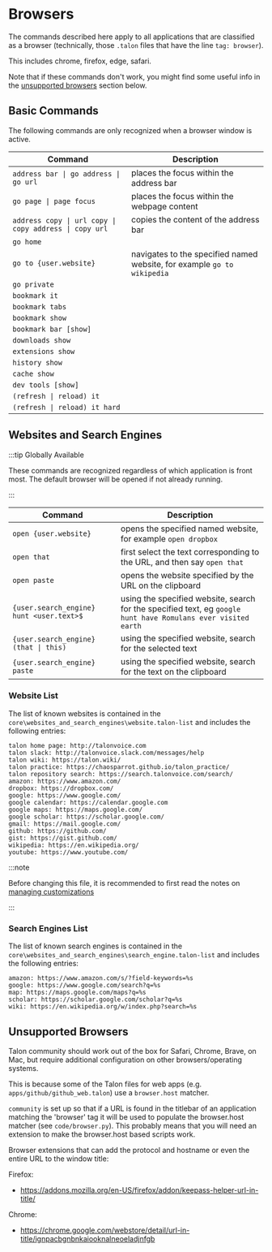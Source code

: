 # Browsers

The commands described here apply to all applications that are classified as a browser
(technically, those `.talon` files that have the line `tag: browser`).

This includes chrome, firefox, edge, safari.

Note that if these commands don't work, you might find some useful info in the [unsupported browsers](#unsupported-browsers) section below.

## Basic Commands

The following commands are only recognized when a browser window is active.

| Command                                                | Description                                                             |
| ------------------------------------------------------ | ----------------------------------------------------------------------- |
| `address bar \| go address \| go url`                  | places the focus within the address bar                                 |
| `go page \| page focus`                                | places the focus within the webpage content                             |
| `address copy \| url copy \| copy address \| copy url` | copies the content of the address bar                                   |
| `go home`                                              |                                                                         |
| `go to {user.website}`                                 | navigates to the specified named website, for example `go to wikipedia` |
| `go private`                                           |                                                                         |
| `bookmark it`                                          |                                                                         |
| `bookmark tabs`                                        |                                                                         |
| `bookmark show`                                        |                                                                         |
| `bookmark bar [show]`                                  |                                                                         |
| `downloads show`                                       |                                                                         |
| `extensions show`                                      |                                                                         |
| `history show`                                         |                                                                         |
| `cache show`                                           |                                                                         |
| `dev tools [show]`                                     |                                                                         |
| `(refresh \| reload) it`                               |                                                                         |
| `(refresh \| reload) it hard`                          |                                                                         |

## Websites and Search Engines

:::tip Globally Available

These commands are recognized regardless of which application is front most.
The default browser will be opened if not already running.

:::

| Command                                  | Description                                                                                                   |
| ---------------------------------------- | ------------------------------------------------------------------------------------------------------------- |
| `open {user.website}`                    | opens the specified named website, for example `open dropbox`                                                 |
| `open that`                              | first select the text corresponding to the URL, and then say `open that`                                      |
| `open paste`                             | opens the website specified by the URL on the clipboard                                                       |
| `{user.search_engine} hunt <user.text>$` | using the specified website, search for the specified text, eg `google hunt have Romulans ever visited earth` |
| `{user.search_engine} (that \| this)`    | using the specified website, search for the selected text                                                     |
| `{user.search_engine} paste`             | using the specified website, search for the text on the clipboard                                             |

### Website List

The list of known websites is contained in the `core\websites_and_search_engines\website.talon-list` and includes the following entries:

```
talon home page: http://talonvoice.com
talon slack: http://talonvoice.slack.com/messages/help
talon wiki: https://talon.wiki/
talon practice: https://chaosparrot.github.io/talon_practice/
talon repository search: https://search.talonvoice.com/search/
amazon: https://www.amazon.com/
dropbox: https://dropbox.com/
google: https://www.google.com/
google calendar: https://calendar.google.com
google maps: https://maps.google.com/
google scholar: https://scholar.google.com/
gmail: https://mail.google.com/
github: https://github.com/
gist: https://gist.github.com/
wikipedia: https://en.wikipedia.org/
youtube: https://www.youtube.com/
```

:::note

Before changing this file, it is recommended to first read the notes on [managing customizations](/docs/Customization/managing-customizations.md#overriding-cleanly)

:::

### Search Engines List

The list of known search engines is contained in the `core\websites_and_search_engines\search_engine.talon-list` and includes the following entries:

```
amazon: https://www.amazon.com/s/?field-keywords=%s
google: https://www.google.com/search?q=%s
map: https://maps.google.com/maps?q=%s
scholar: https://scholar.google.com/scholar?q=%s
wiki: https://en.wikipedia.org/w/index.php?search=%s
```

## Unsupported Browsers

Talon community should work out of the box for Safari, Chrome, Brave, on Mac, but require additional configuration on other browsers/operating systems.

This is because some of the Talon files for web apps (e.g. `apps/github/github_web.talon`) use a `browser.host` matcher.

`community` is set up so that if a URL is found in the titlebar of an application matching the 'browser' tag it will be used to populate the browser.host matcher (see `code/browser.py`). This probably means that you will need an extension to make the browser.host based scripts work.

Browser extensions that can add the protocol and hostname or even the entire URL to the window title:

Firefox:

- https://addons.mozilla.org/en-US/firefox/addon/keepass-helper-url-in-title/

Chrome:

- https://chrome.google.com/webstore/detail/url-in-title/ignpacbgnbnkaiooknalneoeladjnfgb
